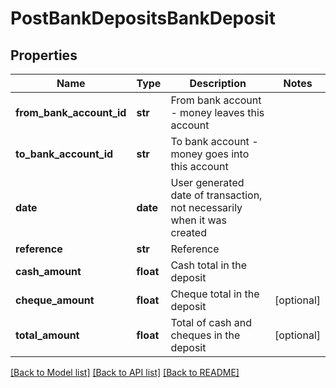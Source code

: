 # PostBankDepositsBankDeposit

## Properties
Name | Type | Description | Notes
------------ | ------------- | ------------- | -------------
**from_bank_account_id** | **str** | From bank account - money leaves this account | 
**to_bank_account_id** | **str** | To bank account - money goes into this account | 
**date** | **date** | User generated date of transaction, not necessarily when it was created | 
**reference** | **str** | Reference | 
**cash_amount** | **float** | Cash total in the deposit | 
**cheque_amount** | **float** | Cheque total in the deposit | [optional] 
**total_amount** | **float** | Total of cash and cheques in the deposit | [optional] 

[[Back to Model list]](../README.md#documentation-for-models) [[Back to API list]](../README.md#documentation-for-api-endpoints) [[Back to README]](../README.md)


